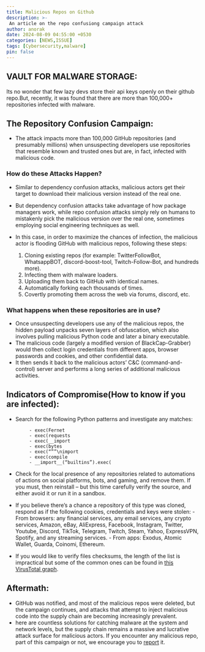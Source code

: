 ```yaml
---
title: Malicious Repos on Github
description: >-
 An article on the repo confusiong campaign attack
author: anorak
date: 2024-08-09 04:55:00 +0530
categories: [NEWS,ISSUE]
tags: [Cybersecurity,malware]
pin: false
---
```


## VAULT FOR MALWARE STORAGE:
Its no wonder that few lazy devs store their api keys openly on their github repo.But, recently, it was found that there are more than 100,000+ repositories infected with malware.

## The Repository Confusion Campaign:

- The attack impacts more than 100,000 GitHub repositories (and presumably millions) when unsuspecting developers use repositories that resemble known and trusted ones but are, in fact, infected with malicious code. 

### How do these Attacks Happen?

-  Similar to dependency confusion attacks, malicious actors get their target to download their malicious version instead of the real one.
-  But dependency confusion attacks take advantage of how package managers work, while repo confusion attacks simply rely on humans to mistakenly pick the malicious version over the real one, sometimes employing social engineering techniques as well.
-  In this case, in order to maximize the chances of infection, the malicious actor is flooding GitHub with malicious repos, following these steps:

    1. Cloning existing repos (for example: TwitterFollowBot, WhatsappBOT, discord-boost-tool, Twitch-Follow-Bot, and hundreds more).
    2. Infecting them with malware loaders.
    3. Uploading them back to GitHub with identical names. 
    4. Automatically forking each thousands of times. 
    5. Covertly promoting them across the web via forums, discord, etc.
 
### What happens when these repositories are in use?

- Once unsuspecting developers use any of the malicious repos, the hidden payload unpacks seven layers of obfuscation, which also involves pulling malicious Python code and later a binary executable.
- The malicious code (largely a modified version of BlackCap-Grabber) would then collect login credentials from different apps, browser passwords and cookies, and other confidential data.
- It then sends it back to the malicious actors’ C&C (command-and-control) server and performs a long series of additional malicious activities.

## Indicators of Compromise(How to know if you are infected):

- Search for the following Python patterns and investigate any matches:
  
           - exec(Fernet
           - exec(requests 
           - exec(__import
           - exec(bytes
           - exec(“””\nimport
           - exec(compile
           - __import__(“builtins”).exec(
 
  
 - Check for the local presence of any repositories related to automations of actions on social platforms, bots, and gaming, and remove them. If you must, then reinstall – but this time carefully verify the source, and either avoid it or run it in a sandbox.
 - If you believe there’s a chance a repository of this type was cloned, respond as if the following cookies, credentials and keys were stolen:
        - From browsers: any financial services, any email services, any crypto services, Amazon, eBay, AliExpress, Facebook, Instagram, Twitter, Youtube, Discord, TikTok, Telegram, Twitch, Steam, Yahoo, ExpressVPN, Spotify, and any streaming services.
        - From apps: Exodus, Atomic Wallet, Guarda, Coinomi, Ethereum.
- If you would like to verify files checksums, the length of the list is impractical but some of the common ones can be found in [this VirusTotal graph](https://www.virustotal.com/graph/embed/gcaa313af04de4e9dba8fd990fa41444e370ecb32e35444e3a8109dfe8b647456?theme=dark).

## Aftermath:

- GitHub was notified, and most of the malicious repos were deleted, but the campaign continues, and attacks that attempt to inject malicious code into the supply chain are becoming increasingly prevalent.
- here are countless solutions for catching malware at the system and network levels, but the supply chain remains a massive and lucrative attack surface for malicious actors. If you encounter any malicious repo, part of this campaign or not, we encourage you to [report](https://docs.github.com/en/communities/maintaining-your-safety-on-github/reporting-abuse-or-spam) it.
  

